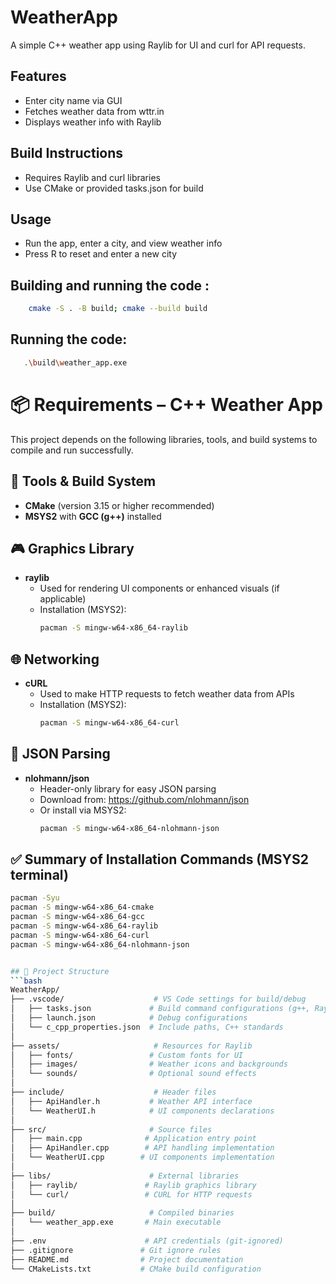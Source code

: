 # WeatherApp

A simple C++ weather app using Raylib for UI and curl for API requests.

## Features
- Enter city name via GUI
- Fetches weather data from wttr.in
- Displays weather info with Raylib

## Build Instructions
- Requires Raylib and curl libraries
- Use CMake or provided tasks.json for build

## Usage
- Run the app, enter a city, and view weather info
- Press R to reset and enter a new city


## Building and running the code :
```bash
    cmake -S . -B build; cmake --build build
```
## Running the code:
```bash
   .\build\weather_app.exe
```

# 📦 Requirements – C++ Weather App

This project depends on the following libraries, tools, and build systems to compile and run successfully.

## 🔧 Tools & Build System
- **CMake** (version 3.15 or higher recommended)
- **MSYS2** with **GCC (g++)** installed

## 🎮 Graphics Library
- **raylib**
  - Used for rendering UI components or enhanced visuals (if applicable)
  - Installation (MSYS2):
    ```bash
    pacman -S mingw-w64-x86_64-raylib
    ```

## 🌐 Networking
- **cURL**
  - Used to make HTTP requests to fetch weather data from APIs
  - Installation (MSYS2):
    ```bash
    pacman -S mingw-w64-x86_64-curl
    ```

## 📄 JSON Parsing
- **nlohmann/json**
  - Header-only library for easy JSON parsing
  - Download from: https://github.com/nlohmann/json
  - Or install via MSYS2:
    ```bash
    pacman -S mingw-w64-x86_64-nlohmann-json
    ```

## ✅ Summary of Installation Commands (MSYS2 terminal)
```bash
pacman -Syu
pacman -S mingw-w64-x86_64-cmake
pacman -S mingw-w64-x86_64-gcc
pacman -S mingw-w64-x86_64-raylib
pacman -S mingw-w64-x86_64-curl
pacman -S mingw-w64-x86_64-nlohmann-json


## 📁 Project Structure
```bash
WeatherApp/
├── .vscode/                    # VS Code settings for build/debug
│   ├── tasks.json             # Build command configurations (g++, Raylib, curl)
│   ├── launch.json            # Debug configurations
│   └── c_cpp_properties.json  # Include paths, C++ standards
│
├── assets/                     # Resources for Raylib
│   ├── fonts/                 # Custom fonts for UI
│   ├── images/                # Weather icons and backgrounds
│   └── sounds/                # Optional sound effects
│
├── include/                    # Header files
│   ├── ApiHandler.h           # Weather API interface
│   └── WeatherUI.h            # UI components declarations
│
├── src/                       # Source files
│   ├── main.cpp              # Application entry point
│   ├── ApiHandler.cpp        # API handling implementation
│   └── WeatherUI.cpp        # UI components implementation
│
├── libs/                      # External libraries
│   ├── raylib/               # Raylib graphics library
│   └── curl/                 # CURL for HTTP requests
│
├── build/                     # Compiled binaries
│   └── weather_app.exe       # Main executable
│
├── .env                      # API credentials (git-ignored)
├── .gitignore               # Git ignore rules
├── README.md                # Project documentation
└── CMakeLists.txt           # CMake build configuration

```